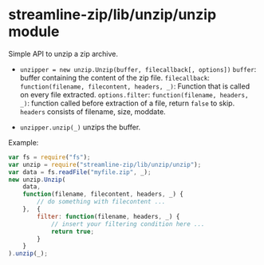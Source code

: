
# streamline-zip/lib/unzip/unzip module

Simple API to unzip a zip archive.

* `unzipper = new unzip.Unzip(buffer, filecallback[, options])` 
  `buffer`: buffer containing the content of the zip file. 
  `filecallback`: `function(filename, filecontent, headers, _)`: Function that is called on every file extracted. 
  `options.filter`: `function(filename, headers, _)`: function called before extraction of a file, return `false` to skip. 
  `headers` consists of filename, size, moddate. 

* `unzipper.unzip(_)` 
  unzips the buffer. 

Example:

``` javascript
var fs = require("fs");
var unzip = require("streamline-zip/lib/unzip/unzip");
var data = fs.readFile("myfile.zip", _);
new unzip.Unzip(
	data, 
	function(filename, filecontent, headers, _) {
		// do something with filecontent ...
	},	{
		filter: function(filename, headers, _) {
			// insert your filtering condition here ...
			return true;
		}
	}
).unzip(_);
```
